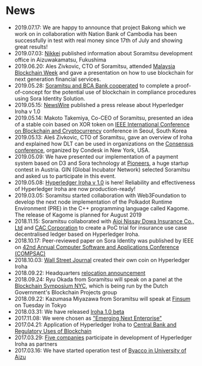 # News

- 2019.07.17: We are happy to announce that project Bakong which we work on in collaboration with Nation Bank of Cambodia has been successfully in test with real money since 17th of July and showing great results!
- 2019.07.03: [Nikkei](https://www.nikkei.com/article/DGXMZO46908460T00C19A7L01000/) published information about Soramitsu development office in Aizuwakamatsu, Fukushima
- 2019.06.20: Ales Zivkovic, CTO of Soramitsu, attended [Malaysia Blockchain Week](https://www.malaysiablockchainweek.com) and gave a presentation on how to use blockchain for next generation financial services.
- 2019.05.28: [Soramitsu and BCA Bank cooperated](https://www.newswire.com/news/applications-of-soramitsus-sora-platform-and-hyperledger-iroha-for-20902012) to complete a proof-of-concept for the potential use of blockchain in compliance procedures using Sora Identity Solution.
- 2019.05.15: [NewsWire](https://www.newswire.com/news/blockchain-platform-initially-developed-in-japan-reaches-development-20895021) published a press release about Hyperledger Iroha v 1.0
- 2019.05.14: Makoto Takemiya, Co-CEO of Soramitsu, presented an idea of a stable coin based on XOR token on [IEEE International Conference on Blockchain and Cryptocurrency](http://icbc2019.ieee-icbc.org) conference in Seoul, South Korea
- 2019.05.13: Aleš Zivkovic, CTO of Soramitsu, gave an overview of Iroha and explained how DLT can be used in organizations on the [Consensus conference](https://www.coindesk.com/events/consensus-2019/agenda#speakers), organized by Condesk in New York, USA.
- 2019.05.09: We have presented our implementation of a payment system based on D3 and Sora technology at [Pioneers](https://pioneers.io/pioneers19#/), a huge startup contest in Austria. GIN (Global Incubator Network) selected Soramitsu and asked us to participate in this event.
- 2019.05.08: [Hyperledger Iroha v 1.0](https://www.hyperledger.org/blog/2019/05/06/welcome-hyperledger-iroha-1-0-flattening-the-dlt-learning-curve) is here! Reliability and effectiveness of Hyperledger Iroha are now production-ready!
- 2019.03.05: Soramitsu started collaboration with Web3Foundation to develop the next node implementation of the Polkadot Runtime Environment (PRE) in the C++ programming language called Kagome. The release of Kagome is planned for August 2019
- 2018.11.15: Soramitsu collaborated with [Aioi Nissay Dowa Insurance Co., Ltd](https://www.aioinissaydowa.co.jp/corporate/about/news/pdf/2018/news_2018111500535.pdf) and [CAC Corporation](https://www.cac.co.jp/news/topics_181115.html) to create a PoC trial for insurance use case decentralised ledger based on Hyperledger Iroha.
- 2018.10.17: Peer-reviewed paper on Sora Identity was published by IEEE on [42nd Annual Computer Software and Applications Conference (COMPSAC)](https://www.computer.org/csdl/proceedings/compsac/2018/2666/02/266602a582-abs.html)
- 2018.10.03: [Wall Street Journal](https://www.wsj.com/video/wsjcoin-to-understand-cryptocurrencies-we-created-one/BAB7B17C-9DED-43E5-8670-B5804695DA9A.html) created their own coin on Hyperledger Iroha
- 2018.09.22: Headquarters [relocation announcement](http://www.soramitsu.co.jp/relocation)
- 2018.09.24: Ryu Okada from Soramitsu will speak on a panel at the [Blockchain Symposium NYC](https://www.blockchainpilots.nl/blockchainsymposiumnyc), which is being run by the Dutch Government's Blockchain Projects group
- 2018.09.22: Kazumasa Miyazawa from Soramitsu will speak at [Finsum](http://finsum.jp/speakers.html) on Tuesday in Tokyo
- 2018.03.31: We have released [Iroha 1.0 beta](https://github.com/hyperledger/iroha/releases/tag/v1.0.0_beta-1)
- 2017.11.08: We were chosen as ["Emerging Next Enterprise"](http://www.meti.go.jp/press/2017/10/20171020005/20171020005.html)
- 2017.04.21: Application of Hyperledger Iroha to [Central Bank and Regulatory Uses of Blockchain](https://www.prnewswire.com/news-releases/application-of-hyperledger-iroha-to-central-bank-and-regulatory-uses-of-blockchain-300441943.html)
- 2017.03.29: [Five companies](https://prtimes.jp/main/html/rd/p/000000007.000019078.html) participate in development of Hyperledger Iroha as partners
- 2017.03.16: We have started operation test of [Byacco in University of Aizu](http://www.u-aizu.ac.jp/information/byakko-ex.html)

